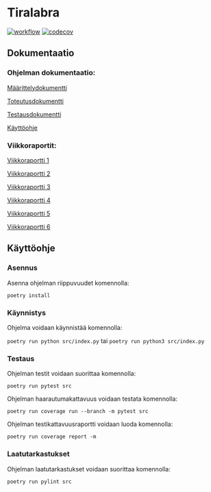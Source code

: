 # Tiralabra

[![workflow](https://github.com/Dhkj/Tiralabra/actions/workflows/main.yml/badge.svg)](https://github.com/Dhkj/Tiralabra/actions)
[![codecov](https://codecov.io/gh/Dhkj/Tiralabra/branch/main/graph/badge.svg?token=GGQ60FH4C3)](https://codecov.io/gh/Dhkj/Tiralabra)

## Dokumentaatio
### Ohjelman dokumentaatio:

[Määrittelydokumentti](https://github.com/Dhkj/Tiralabra/blob/main/Documentation/M%C3%A4%C3%A4rittelydokumentti.md)

[Toteutusdokumentti](https://github.com/Dhkj/Tiralabra/blob/main/Documentation/Toteutusdokumentti.md)

[Testausdokumentti](https://github.com/Dhkj/Tiralabra/blob/main/Documentation/Testausdokumentti.md)

[Käyttöohje](https://github.com/Dhkj/Tiralabra/blob/main/Documentation/K%C3%A4ytt%C3%B6ohje.md)

### Viikkoraportit:

[Viikkoraportti 1](https://github.com/Dhkj/Tiralabra/blob/main/Documentation/Viikkoraportti%201.md)

[Viikkoraportti 2](https://github.com/Dhkj/Tiralabra/blob/main/Documentation/Viikkoraportti%202.md)

[Viikkoraportti 3](https://github.com/Dhkj/Tiralabra/blob/main/Documentation/Viikkoraportti%203.md)

[Viikkoraportti 4](https://github.com/Dhkj/Tiralabra/blob/main/Documentation/Viikkoraportti%204.md)

[Viikkoraportti 5](https://github.com/Dhkj/Tiralabra/blob/main/Documentation/Viikkoraportti%205.md)

[Viikkoraportti 6](https://github.com/Dhkj/Tiralabra/blob/main/Documentation/Viikkoraportti%206.md)

## Käyttöohje
### Asennus

Asenna ohjelman riippuvuudet komennolla:

```poetry install```

### Käynnistys

Ohjelma voidaan käynnistää komennolla:

```poetry run python src/index.py```
tai
```poetry run python3 src/index.py```

### Testaus

Ohjelman testit voidaan suorittaa komennolla:

```poetry run pytest src```

Ohjelman haarautumakattavuus voidaan testata komennolla:

```poetry run coverage run --branch -m pytest src```

Ohjelman testikattavuusraportti voidaan luoda komennolla:

```poetry run coverage report -m```

### Laatutarkastukset

Ohjelman laatutarkastukset voidaan suorittaa komennolla:

```poetry run pylint src```

